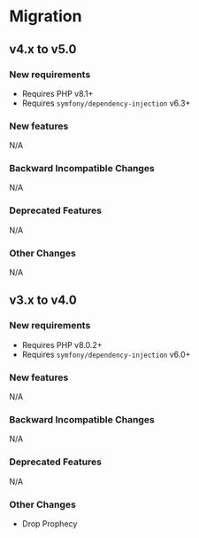 # Migration

## v4.x to v5.0

### New requirements

- Requires PHP v8.1+
- Requires `symfony/dependency-injection` v6.3+

### New features

N/A

### Backward Incompatible Changes

N/A

### Deprecated Features

N/A

### Other Changes

N/A



## v3.x to v4.0

### New requirements

- Requires PHP v8.0.2+
- Requires `symfony/dependency-injection` v6.0+

### New features

N/A

### Backward Incompatible Changes

N/A

### Deprecated Features

N/A

### Other Changes

- Drop Prophecy

